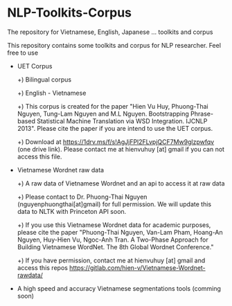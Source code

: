 # NLP-Toolkits-Corpus
The repository for Vietnamese, English, Japanese ... toolkits and corpus

This repository contains some toolkits and corpus for NLP researcher. Feel free to use


- UET Corpus 
	
    +) Bilingual corpus
	
    +) English - Vietnamese
	
    +) This corpus is created for the paper "Hien Vu Huy, Phuong-Thai Nguyen, Tung-Lam Nguyen and M.L Nguyen. Bootstrapping Phrase-based Statistical Machine Translation via WSD Integration. IJCNLP 2013". Please cite the paper if you are intend to use the UET corpus.
	
	+) Download at https://1drv.ms/f/s!AgJjFPl2FLvpjQCF7Mw9glzpwfqv (one drive link). Please contact me at hienvuhuy [at] gmail if you can not access this file.
	
- Vietnamese Wordnet raw data

	+) A raw data of Vietnamese Wordnet and an api to access it at raw data
	
	+) Please contact to Dr. Phuong-Thai Nguyen (nguyenphuongthai[at]gmail) for full permission. We will update this data to NLTK with Princeton API soon.
	
	
	+) If you use this Vietnamese Wordnet data for academic purposes, please cite the paper "Phuong-Thai Nguyen, Van-Lam Pham, Hoang-An Nguyen, Huy-Hien Vu, Ngoc-Anh Tran. A Two-Phase Approach for Building Vietnamese WordNet. The 8th Global Wordnet Conference."
	
	+) If you have permission, contact me at hienvuhuy [at] gmail and access this repos https://gitlab.com/hien-v/Vietnamese-Wordnet-rawdata/
	
- A high speed and accuracy Vietnamese segmentations tools (comming soon)
   
